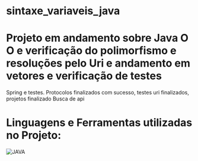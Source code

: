 # sintaxe_variaveis_java

# Projeto em andamento sobre Java O O e verificação do polimorfismo e resoluções pelo Uri e andamento em vetores e verificação de testes
Spring e testes. Protocolos finalizados com sucesso, testes uri finalizados, projetos finalizado
Busca de api

# Linguagens e Ferramentas utilizadas no Projeto:

![JAVA](https://img.shields.io/badge/Java-ED8B00?style=for-the-badge&logo=openjdk&logoColor=white)

